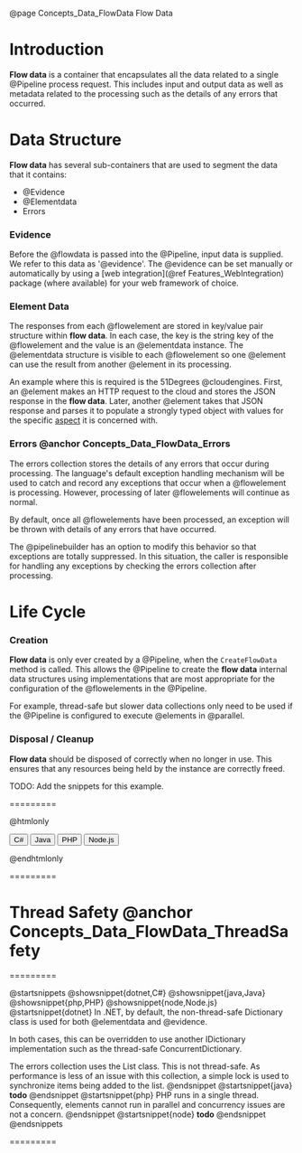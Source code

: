 @page Concepts_Data_FlowData Flow Data

# Introduction

**Flow data** is a container that encapsulates all the data related to a single @Pipeline process request.
This includes input and output data as well as metadata related to the processing such as 
the details of any errors that occurred.

# Data Structure

**Flow data** has several sub-containers that are used to segment the data that it contains:
* @Evidence
* @Elementdata
* Errors

### Evidence

Before the @flowdata is passed into the @Pipeline, input data is supplied. We refer to this data as
'@evidence'.
The @evidence can be set manually or automatically by using a 
[web integration](@ref Features_WebIntegration) package (where available) for your web framework of choice.

### Element Data

The responses from each @flowelement are stored in key/value pair structure within **flow data**.
In each case, the key is the string key of the @flowelement and the value is an @elementdata instance.
The @elementdata structure is visible to each @flowelement so one @element can use the result
from another @element in its processing.

An example where this is required is the 51Degrees @cloudengines. First, an @element makes an
HTTP request to the cloud and stores the JSON response in the **flow data**. Later, another 
@element takes that JSON response and parses it to populate a strongly typed object with values
for the specific [aspect](@term{Aspect}) it is concerned with.

### Errors @anchor Concepts_Data_FlowData_Errors

The errors collection stores the details of any errors that occur during processing.
The language's default exception handling mechanism will be used to catch
and record any exceptions that occur when a @flowelement is processing. However, processing of 
later @flowelements will continue as normal.

By default, once all @flowelements have been processed, an exception will be thrown with details 
of any errors that have occurred.

The @pipelinebuilder has an option to modify this behavior so that exceptions are totally suppressed.
In this situation, the caller is responsible for handling any exceptions by checking the errors
collection after processing.


# Life Cycle

### Creation

**Flow data** is only ever created by a @Pipeline, when the ```CreateFlowData``` method is called.
This allows the @Pipeline to create the **flow data** internal data structures using implementations
that are most appropriate for the configuration of the @flowelements in the @Pipeline.

For example, thread-safe but slower data collections only need to be used if the @Pipeline
is configured to execute @elements in @parallel.

### Disposal / Cleanup

**Flow data** should be disposed of correctly when no longer in use. This ensures that any 
resources being held by the instance are correctly freed.

TODO: Add the snippets for this example.

=========

@htmlonly

<button class="b-btn b-btn--secondary disposalBtn" onclick="grabSnippet(this, 'pipeline-dotnet', '_snippets.html', 'dispose-flowdata-cs', 'disposalBtn', 'disposal-eg')">C#</button>
<button class="b-btn b-btn--secondary disposalBtn" onclick="grabSnippet(this, 'pipeline-java', '_snippets.html', 'dispose-flowdata-java', 'disposalBtn', 'disposal-eg')">Java</button>
<button class="b-btn b-btn--secondary disposalBtn" onclick="grabSnippet(this, 'pipeline-php', '_snippets.html', 'dispose-flowdata-php', 'disposalBtn', 'disposal-eg')">PHP</button>
<button class="b-btn b-btn--secondary disposalBtn" onclick="grabSnippet(this, 'pipeline-node', '_snippets.html', 'dispose-flowdata-node', 'disposalBtn', 'disposal-eg')">Node.js</button>
<div id="disposal-eg"></div>

@endhtmlonly

=========

# Thread Safety @anchor Concepts_Data_FlowData_ThreadSafety


=========

@startsnippets
@showsnippet{dotnet,C#}
@showsnippet{java,Java}
@showsnippet{php,PHP}
@showsnippet{node,Node.js}
@startsnippet{dotnet}
In .NET, by default, the non-thread-safe Dictionary class is used for both @elementdata and @evidence.

In both cases, this can be overridden to use another IDictionary implementation such as the thread-safe ConcurrentDictionary.

The errors collection uses the List class. This is not thread-safe. As performance is less of an issue with this collection, a simple lock is used to synchronize items being added to the list.
@endsnippet
@startsnippet{java}
**todo**
@endsnippet
@startsnippet{php}
PHP runs in a single thread. Consequently, elements cannot run in parallel and 
concurrency issues are not a concern.
@endsnippet
@startsnippet{node}
**todo**
@endsnippet
@endsnippets

=========
